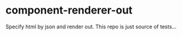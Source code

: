 # component-renderer-out

Specify html by json and render out. This repo is just source of tests...

